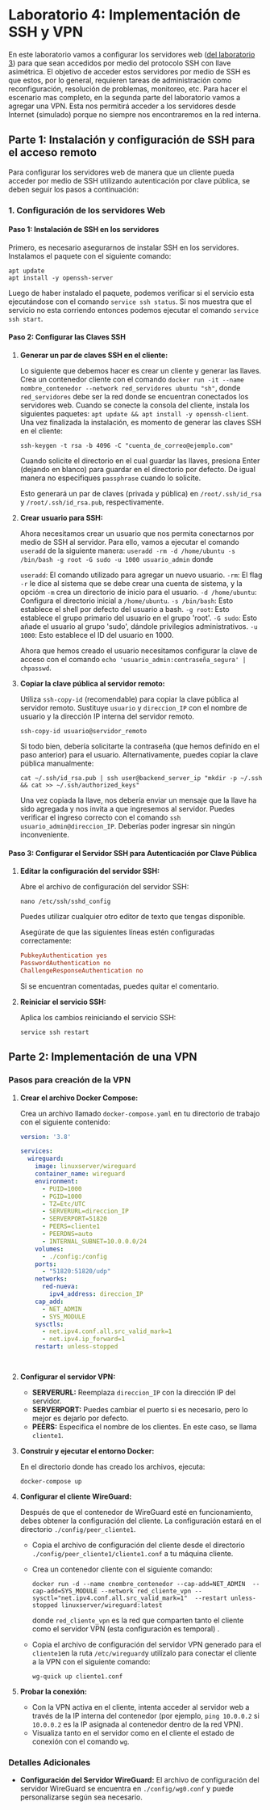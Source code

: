 # Laboratorio 4: Implementación de SSH y VPN

En este laboratorio vamos a configurar los servidores web ([del laboratorio 3](https://github.com/hcastellon/networkSecurity/blob/main/week4/Lab3.md)) para que sean accedidos por medio del protocolo SSH con llave asimétrica. El objetivo de acceder estos servidores por medio de SSH es que estos, por lo general, requieren tareas de administración como reconfiguración, resolución de problemas, monitoreo, etc. Para hacer el escenario mas completo, en la segunda parte del laboratorio vamos a agregar una VPN. Esta nos permitirá acceder a los servidores desde Internet (simulado) porque no siempre nos encontraremos en la red interna.


## Parte 1: Instalación y configuración de SSH para el acceso remoto 

Para configurar los servidores web de manera que un cliente  pueda acceder por medio de SSH utilizando autenticación por clave pública, se deben seguir los pasos a continuación:

### 1. Configuración de los servidores Web

#### Paso 1: Instalación de SSH en los servidores

Primero, es necesario asegurarnos de instalar SSH en los servidores. Instalamos el paquete con el siguiente comando:

```
apt update
apt install -y openssh-server
```

Luego de haber instalado el paquete, podemos verificar si el servicio esta ejecutándose con el comando `service ssh status`. Si nos muestra que el servicio no esta corriendo entonces podemos ejecutar el comando `service ssh start`.

#### Paso 2: Configurar las Claves SSH

1. **Generar un par de claves SSH en el cliente:**

   Lo siguiente que debemos hacer es crear un cliente y generar las llaves. 
   Crea un contenedor cliente con el comando `docker run -it --name nombre_contenedor --network red_servidores ubuntu "sh"`, donde `red_servidores` debe ser la red donde se encuentran conectados los servidores web.
   Cuando se conecte la consola del cliente, instala los siguientes paquetes: 
   `apt update && apt install -y openssh-client`.
   Una vez finalizada la instalación, es momento de generar las claves SSH en el cliente:

   ```
   ssh-keygen -t rsa -b 4096 -C "cuenta_de_correo@ejemplo.com"
   ```
   Cuando solicite el directorio en el cual guardar las llaves, presiona Enter (dejando en blanco) para guardar en el directorio por defecto. De igual manera no especifiques `passphrase` cuando lo solicite.

   Esto generará un par de claves (privada y pública) en `/root/.ssh/id_rsa` y `/root/.ssh/id_rsa.pub`, respectivamente.

2. **Crear usuario para SSH:**

    Ahora necesitamos crear un usuario que nos permita conectarnos por medio de SSH al servidor. Para ello, vamos a ejecutar el comando `useradd` de la siguiente manera:
    `useradd -rm -d /home/ubuntu -s /bin/bash -g root -G sudo -u 1000 usuario_admin` donde

    `useradd`: El comando utilizado para agregar un nuevo usuario.
    `-rm`: El flag `-r` le dice al sistema que se debe crear una cuenta de sistema, y la opcióm `-m` crea un directorio de inicio para el usuario.
    `-d /home/ubuntu`: Configura el directorio inicial a `/home/ubuntu`.
    `-s /bin/bash`: Esto establece el shell por defecto del usuario a bash.
    `-g root`: Esto establece el grupo primario del usuario en el grupo 'root'.
    `-G sudo`: Esto añade el usuario al grupo 'sudo', dándole privilegios administrativos.
    `-u 1000`: Esto establece el ID del usuario en 1000.
    
    Ahora que hemos creado el usuario necesitamos configurar la clave de acceso con el comando `echo 'usuario_admin:contraseña_segura' | chpasswd`.

3. **Copiar la clave pública al servidor remoto:**

   Utiliza `ssh-copy-id` (recomendable) para copiar la clave pública al servidor remoto. Sustituye `usuario` y `direccion_IP` con el nombre de usuario y la dirección IP interna del servidor remoto.

   ```
   ssh-copy-id usuario@servidor_remoto
   ```
    Si todo bien, debería solicitarte la contraseña (que hemos definido en el paso anterior) para el usuario.
   Alternativamente, puedes copiar la clave pública manualmente:

   ```
   cat ~/.ssh/id_rsa.pub | ssh user@backend_server_ip "mkdir -p ~/.ssh && cat >> ~/.ssh/authorized_keys"
   ```

   Una vez copiada la llave, nos debería enviar un mensaje que la llave ha sido agregada y nos invita a que ingresemos al servidor. Puedes verificar el ingreso correcto con el comando `ssh usuario_admin@direccion_IP`. Deberías poder ingresar sin ningún inconveniente.


#### Paso 3: Configurar el Servidor SSH para Autenticación por Clave Pública

1. **Editar la configuración del servidor SSH:**

   Abre el archivo de configuración del servidor SSH:

   ```
   nano /etc/ssh/sshd_config
   ```
   Puedes utilizar cualquier otro editor de texto que tengas disponible.

   Asegúrate de que las siguientes líneas estén configuradas correctamente:

   ```conf
   PubkeyAuthentication yes
   PasswordAuthentication no
   ChallengeResponseAuthentication no
   ```
   Si se encuentran comentadas, puedes quitar el comentario. 

2. **Reiniciar el servicio SSH:**

   Aplica los cambios reiniciando el servicio SSH:

   ```
   service ssh restart
   ```

## Parte 2: Implementación de una VPN

### Pasos para creación de la VPN

1. **Crear el archivo Docker Compose:**

   Crea un archivo llamado `docker-compose.yaml` en tu directorio de trabajo con el siguiente contenido:

   ```yaml
   version: '3.8'

   services:
     wireguard:
       image: linuxserver/wireguard
       container_name: wireguard
       environment:
         - PUID=1000
         - PGID=1000
         - TZ=Etc/UTC
         - SERVERURL=direccion_IP
         - SERVERPORT=51820
         - PEERS=cliente1
         - PEERDNS=auto
         - INTERNAL_SUBNET=10.0.0.0/24
       volumes:
         - ./config:/config
       ports:
         - "51820:51820/udp"
       networks:
         red-nueva:
           ipv4_address: direccion_IP
       cap_add:
         - NET_ADMIN
         - SYS_MODULE
       sysctls:
         - net.ipv4.conf.all.src_valid_mark=1
         - net.ipv4.ip_forward=1
       restart: unless-stopped

     
   ```

3. **Configurar el servidor VPN:**

   - **SERVERURL:** Reemplaza `direccion_IP` con la dirección IP del servidor.
   - **SERVERPORT:** Puedes cambiar el puerto si es necesario, pero lo mejor es dejarlo por defecto.
   - **PEERS:** Especifica el nombre de los clientes. En este caso, se llama `cliente1`.

4. **Construir y ejecutar el entorno Docker:**

   En el directorio donde has creado los archivos, ejecuta:

   `docker-compose up`

6. **Configurar el cliente WireGuard:**

   Después de que el contenedor de WireGuard esté en funcionamiento, debes obtener la configuración del cliente. La configuración estará en el directorio `./config/peer_cliente1`.

   - Copia el archivo de configuración del cliente desde el directorio `./config/peer_cliente1/cliente1.conf` a tu máquina cliente.
   - Crea un contenedor cliente con el siguiente comando:

     ```
     docker run -d --name cnombre_contenedor --cap-add=NET_ADMIN  --cap-add=SYS_MODULE --network red_cliente_vpn --sysctl="net.ipv4.conf.all.src_valid_mark=1"  --restart unless-stopped linuxserver/wireguard:latest
     ```
     donde `red_cliente_vpn` es la red que comparten tanto el cliente como el servidor VPN (esta configuración es temporal)
.
   - Copia el archivo de configuración del servidor VPN generado para el `cliente1`en la ruta `/etc/wireguard`y utilízalo para conectar el cliente a la VPN con el siguiente comando:

     ```
     wg-quick up cliente1.conf
     ```

7. **Probar la conexión:**

   - Con la VPN activa en el cliente, intenta acceder al servidor web a través de la IP interna del contenedor (por ejemplo, `ping 10.0.0.2` si `10.0.0.2` es la IP asignada al contenedor  dentro de la red VPN).
   - Visualiza tanto en el servidor como en el cliente el estado de conexión con el comando `wg`.

### Detalles Adicionales

- **Configuración del Servidor WireGuard:**
  El archivo de configuración del servidor WireGuard se encuentra en `./config/wg0.conf` y puede personalizarse según sea necesario.






